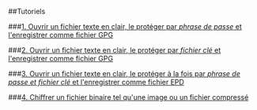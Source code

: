 <style type="text/css">
h2
{
    text-align: center;
}
</style>
##Tutoriels

###[1. Ouvrir un fichier texte en clair, le protéger par *phrase de passe* et l'enregistrer comme fichier GPG](open_plain_text_protect_with_passphrase/passphrase_protection.htm)

###[2. Ouvrir un fichier texte en clair, le protéger par *fichier clé* et l'enregistrer comme fichier GPG](open_plain_text_protect_with_key_file/key_file_protection.htm)

###[3. Ouvrir un fichier texte en clair, le protéger à la fois par *phrase de passe et fichier clé* et l'enregistrer comme fichier EPD](open_plain_text_protect_with_key_and_passphrase/double_protection.htm)

###[4. Chiffrer un fichier binaire tel qu'une image ou un fichier compressé](encrypt_binary_file/binary_file.htm)